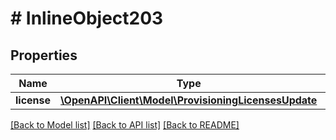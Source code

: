 # # InlineObject203

## Properties

Name | Type | Description | Notes
------------ | ------------- | ------------- | -------------
**license** | [**\OpenAPI\Client\Model\ProvisioningLicensesUpdate**](ProvisioningLicensesUpdate.md) |  | [optional]

[[Back to Model list]](../../README.md#models) [[Back to API list]](../../README.md#endpoints) [[Back to README]](../../README.md)
